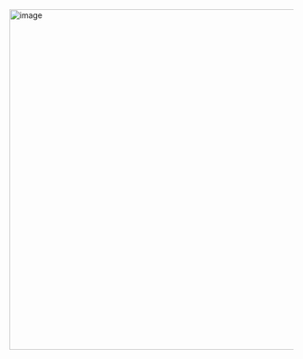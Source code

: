 <img width="1362" height="604" alt="image" src="https://github.com/user-attachments/assets/b47e4cd0-b3af-4b10-82cb-2f3f9a723495" />


